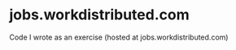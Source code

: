 jobs.workdistributed.com
========================

Code I wrote as an exercise (hosted at jobs.workdistributed.com)

